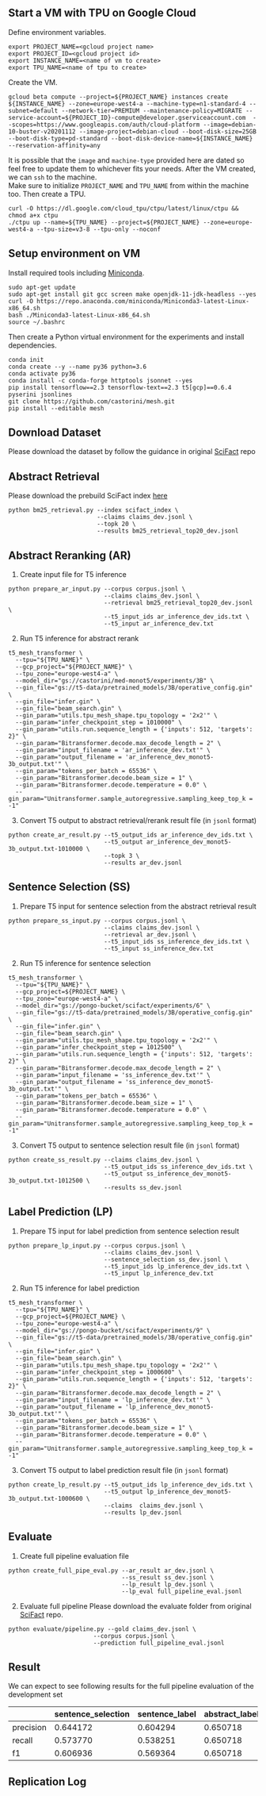 ## Start a VM with TPU on Google Cloud

Define environment variables.
```
export PROJECT_NAME=<gcloud project name>
export PROJECT_ID=<gcloud project id>
export INSTANCE_NAME=<name of vm to create>
export TPU_NAME=<name of tpu to create>
```

Create the VM.
```
gcloud beta compute --project=${PROJECT_NAME} instances create ${INSTANCE_NAME} --zone=europe-west4-a --machine-type=n1-standard-4 --subnet=default --network-tier=PREMIUM --maintenance-policy=MIGRATE --service-account=${PROJECT_ID}-compute@developer.gserviceaccount.com  --scopes=https://www.googleapis.com/auth/cloud-platform --image=debian-10-buster-v20201112 --image-project=debian-cloud --boot-disk-size=25GB --boot-disk-type=pd-standard --boot-disk-device-name=${INSTANCE_NAME} --reservation-affinity=any
```

It is possible that the `image` and `machine-type` provided here are dated so feel free to update them to whichever fits your needs.
After the VM created, we can `ssh` to the machine.  
Make sure to initialize `PROJECT_NAME` and `TPU_NAME` from within the machine too.
Then create a TPU.

```
curl -O https://dl.google.com/cloud_tpu/ctpu/latest/linux/ctpu && chmod a+x ctpu
./ctpu up --name=${TPU_NAME} --project=${PROJECT_NAME} --zone=europe-west4-a --tpu-size=v3-8 --tpu-only --noconf
```

## Setup environment on VM

Install required tools including [Miniconda](https://docs.conda.io/en/latest/miniconda.html).
```
sudo apt-get update
sudo apt-get install git gcc screen make openjdk-11-jdk-headless --yes
curl -O https://repo.anaconda.com/miniconda/Miniconda3-latest-Linux-x86_64.sh
bash ./Miniconda3-latest-Linux-x86_64.sh
source ~/.bashrc
```

Then create a Python virtual environment for the experiments and install dependencies.
```
conda init
conda create --y --name py36 python=3.6
conda activate py36
conda install -c conda-forge httptools jsonnet --yes
pip install tensorflow==2.3 tensorflow-text==2.3 t5[gcp]==0.6.4 pyserini jsonlines
git clone https://github.com/castorini/mesh.git
pip install --editable mesh
```

## Download Dataset

Please download the dataset by follow the guidance in original [SciFact](https://github.com/allenai/scifact) repo

## Abstract Retrieval

Please download the prebuild SciFact index [here](https://www.dropbox.com/s/khzy7r0pk124cpx/scifact_index.zip)

```
python bm25_retrieval.py --index scifact_index \
                         --claims claims_dev.jsonl \
                         --topk 20 \
                         --results bm25_retrieval_top20_dev.jsonl
```

## Abstract Reranking (AR)

1. Create input file for T5 inference
```
python prepare_ar_input.py --corpus corpus.jsonl \
                           --claims claims_dev.jsonl \
                           --retrieval bm25_retrieval_top20_dev.jsonl \
                           --t5_input_ids ar_inference_dev_ids.txt \
                           --t5_input ar_inference_dev.txt
```

2. Run T5 inference for abstract rerank
```
t5_mesh_transformer \
  --tpu="${TPU_NAME}" \
  --gcp_project="${PROJECT_NAME}" \
  --tpu_zone="europe-west4-a" \
  --model_dir="gs://castorini/med-monot5/experiments/3B" \
  --gin_file="gs://t5-data/pretrained_models/3B/operative_config.gin" \
  --gin_file="infer.gin" \
  --gin_file="beam_search.gin" \
  --gin_param="utils.tpu_mesh_shape.tpu_topology = '2x2'" \
  --gin_param="infer_checkpoint_step = 1010000" \
  --gin_param="utils.run.sequence_length = {'inputs': 512, 'targets': 2}" \
  --gin_param="Bitransformer.decode.max_decode_length = 2" \
  --gin_param="input_filename = 'ar_inference_dev.txt'" \
  --gin_param="output_filename = 'ar_inference_dev_monot5-3b_output.txt'" \
  --gin_param="tokens_per_batch = 65536" \
  --gin_param="Bitransformer.decode.beam_size = 1" \
  --gin_param="Bitransformer.decode.temperature = 0.0" \
  --gin_param="Unitransformer.sample_autoregressive.sampling_keep_top_k = -1"
```

3. Convert T5 output to abstract retrieval/rerank result file (in `jsonl` format)
```
python create_ar_result.py --t5_output_ids ar_inference_dev_ids.txt \
                           --t5_output ar_inference_dev_monot5-3b_output.txt-1010000 \
                           --topk 3 \
                           --results ar_dev.jsonl
```

## Sentence Selection (SS)

1. Prepare T5 input for sentence selection from the abstract retrieval result
```
python prepare_ss_input.py --corpus corpus.jsonl \
                           --claims claims_dev.jsonl \
                           --retrieval ar_dev.jsonl \
                           --t5_input_ids ss_inference_dev_ids.txt \
                           --t5_input ss_inference_dev.txt
```

2. Run T5 inference for sentence selection
```
t5_mesh_transformer \
  --tpu="${TPU_NAME}" \
  --gcp_project=${PROJECT_NAME} \
  --tpu_zone="europe-west4-a" \
  --model_dir="gs://pongo-bucket/scifact/experiments/6" \
  --gin_file="gs://t5-data/pretrained_models/3B/operative_config.gin" \
  --gin_file="infer.gin" \
  --gin_file="beam_search.gin" \
  --gin_param="utils.tpu_mesh_shape.tpu_topology = '2x2'" \
  --gin_param="infer_checkpoint_step = 1012500" \
  --gin_param="utils.run.sequence_length = {'inputs': 512, 'targets': 2}" \
  --gin_param="Bitransformer.decode.max_decode_length = 2" \
  --gin_param="input_filename = 'ss_inference_dev.txt'" \
  --gin_param="output_filename = 'ss_inference_dev_monot5-3b_output.txt'" \
  --gin_param="tokens_per_batch = 65536" \
  --gin_param="Bitransformer.decode.beam_size = 1" \
  --gin_param="Bitransformer.decode.temperature = 0.0" \
  --gin_param="Unitransformer.sample_autoregressive.sampling_keep_top_k = -1"
```

3. Convert T5 output to sentence selection result file (in `jsonl` format)
```
python create_ss_result.py --claims claims_dev.jsonl \
                           --t5_output_ids ss_inference_dev_ids.txt \
                           --t5_output ss_inference_dev_monot5-3b_output.txt-1012500 \
                           --results ss_dev.jsonl
```

## Label Prediction (LP)

1. Prepare T5 input for label prediction from sentence selection result
```
python prepare_lp_input.py --corpus corpus.jsonl \
                           --claims claims_dev.jsonl \
                           --sentence_selection ss_dev.jsonl \
                           --t5_input_ids lp_inference_dev_ids.txt \
                           --t5_input lp_inference_dev.txt
```

2. Run T5 inference for label prediction
```
t5_mesh_transformer \
  --tpu="${TPU_NAME}" \
  --gcp_project=${PROJECT_NAME} \
  --tpu_zone="europe-west4-a" \
  --model_dir="gs://pongo-bucket/scifact/experiments/9" \
  --gin_file="gs://t5-data/pretrained_models/3B/operative_config.gin" \
  --gin_file="infer.gin" \
  --gin_file="beam_search.gin" \
  --gin_param="utils.tpu_mesh_shape.tpu_topology = '2x2'" \
  --gin_param="infer_checkpoint_step = 1000600" \
  --gin_param="utils.run.sequence_length = {'inputs': 512, 'targets': 2}" \
  --gin_param="Bitransformer.decode.max_decode_length = 2" \
  --gin_param="input_filename = 'lp_inference_dev.txt'" \
  --gin_param="output_filename = 'lp_inference_dev_monot5-3b_output.txt'" \
  --gin_param="tokens_per_batch = 65536" \
  --gin_param="Bitransformer.decode.beam_size = 1" \
  --gin_param="Bitransformer.decode.temperature = 0.0" \
  --gin_param="Unitransformer.sample_autoregressive.sampling_keep_top_k = -1"
```

3. Convert T5 output to label prediction result file (in `jsonl` format)
```
python create_lp_result.py --t5_output_ids lp_inference_dev_ids.txt \
                           --t5_output lp_inference_dev_monot5-3b_output.txt-1000600 \
                           --claims  claims_dev.jsonl \
                           --results lp_dev.jsonl
```

## Evaluate

1. Create full pipeline evaluation file
```
python create_full_pipe_eval.py --ar_result ar_dev.jsonl \
                                --ss_result ss_dev.jsonl \
                                --lp_result lp_dev.jsonl \
                                --lp_eval full_pipeline_eval.jsonl
```

2. Evaluate full pipeline
Please download the evaluate folder from original [SciFact](https://github.com/allenai/scifact) repo. 

```
python evaluate/pipeline.py --gold claims_dev.jsonl \
                        --corpus corpus.jsonl \
                        --prediction full_pipeline_eval.jsonl
```

## Result

We can expect to see following results for the full pipeline evaluation of the development set

|          | sentence_selection | sentence_label | abstract_label_only | abstract_rationalized |
|---|---|---|---|---|
|precision |          0.644172  |   0.604294     |        0.650718        |       0.617225 |
|recall    |          0.573770  |   0.538251     |        0.650718        |       0.617225 |
|f1         |         0.606936  |   0.569364     |        0.650718        |       0.617225 |

## Replication Log





